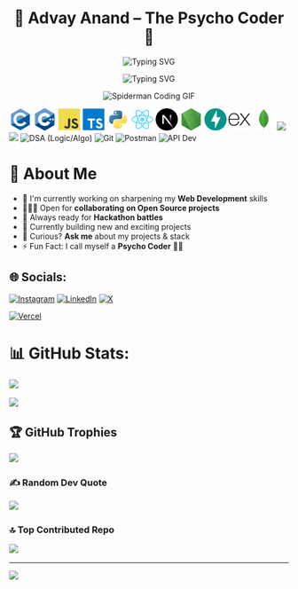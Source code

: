 <h1 align="center">🚀 Advay Anand – The Psycho Coder 🤯</h1>

<p align="center">
  <img src="https://readme-typing-svg.herokuapp.com?font=Fira+Code&weight=600&pause=1000&color=14F7FF&center=true&vCenter=true&width=700&lines=🔥+Web+Dev+Wizard+%7C+Hackathon+Beast;💡+Open+Source+Contributor+%7C+Tech-Enthusiast;💻+DSA+Lover+%7C+Backend+Builder;⚡+Always+in+Code+Mode...+%F0%9F%98%89" alt="Typing SVG" />
</p>

<p align="center">
  <img src="https://readme-typing-svg.demolab.com?font=Fira+Code&size=22&pause=1000&color=E62429&center=true&vCenter=true&width=600&lines=With+Great+Power+Comes+Great+Code!;Swinging+Through+Stacks+Like+Spidey!;Saving+the+Web+One+Bug+at+a+Time+%F0%9F%91%B7%E2%9D%A4%EF%B8%8F" alt="Typing SVG" />
</p>

<p align="center">
  <img src="https://media.giphy.com/media/yoJC2A59OCZHs1LXvW/giphy.gif" width="250" alt="Spiderman Coding GIF">
</p>

<p align="left">
  <img src="https://github.com/devicons/devicon/blob/master/icons/c/c-original.svg" width="40" />
  <img src="https://github.com/devicons/devicon/blob/master/icons/cplusplus/cplusplus-original.svg" width="40" />
  <img src="https://github.com/devicons/devicon/blob/master/icons/javascript/javascript-original.svg" width="40" />
  <img src="https://github.com/devicons/devicon/blob/master/icons/typescript/typescript-original.svg" width="40" />
  <img src="https://github.com/devicons/devicon/blob/master/icons/python/python-original.svg" width="40" />
  <img src="https://github.com/devicons/devicon/blob/master/icons/react/react-original.svg" width="40" />
  <img src="https://github.com/devicons/devicon/blob/master/icons/nextjs/nextjs-original.svg" width="40" />
  <img src="https://github.com/devicons/devicon/blob/master/icons/nodejs/nodejs-original.svg" width="40" />
  <img src="https://github.com/devicons/devicon/blob/master/icons/fastapi/fastapi-original.svg" width="40" />
  <img src="https://github.com/devicons/devicon/blob/master/icons/express/express-original.svg" width="40" />
  <img src="https://github.com/devicons/devicon/blob/master/icons/mongodb/mongodb-original.svg" width="40" />
  <img src="https://www.vectorlogo.zone/logos/vercel/vercel-icon.svg" width="40" />
  <img src="https://www.vectorlogo.zone/logos/netlify/netlify-icon.svg" width="40" />
  <img src="https://cdn-icons-png.flaticon.com/512/5968/5968705.png" width="40" title="DSA (Logic/Algo)" />
  <img src="https://cdn-icons-png.flaticon.com/512/919/919847.png" width="40" title="Git" />
  <img src="https://cdn-icons-png.flaticon.com/512/5968/5968672.png" width="40" title="Postman" />
  <img src="https://cdn-icons-png.flaticon.com/512/8357/8357193.png" width="40" title="API Dev" />
</p>




# 💫 About Me

- 🔭 I'm currently working on sharpening my **Web Development** skills  
- 👩🏻‍💻 Open for **collaborating on Open Source projects**  
- 🤝 Always ready for **Hackathon battles**  
- 🌱 Currently building new and exciting projects  
- 💭 Curious? **Ask me** about my projects & stack  
- ⚡ Fun Fact: I call myself a **Psycho Coder** 🧠🔥


## 🌐 Socials:
[![Instagram](https://img.shields.io/badge/Instagram-%23E4405F.svg?logo=Instagram&logoColor=white)](https://instagram.com/https://www.instagram.com/advay_anand_7/) [![LinkedIn](https://img.shields.io/badge/LinkedIn-%230077B5.svg?logo=linkedin&logoColor=white)](https://linkedin.com/in/https://www.linkedin.com/in/advay-anand-a89024277/) [![X](https://img.shields.io/badge/X-black.svg?logo=X&logoColor=white)](https://x.com/https://x.com/AnandAdvay91289) 

[![Vercel](https://img.shields.io/badge/Visit_My_Portfolio-000000?style=for-the-badge&logo=vercel&logoColor=white)](https://portfolio-new-plum-psi.vercel.app/)


# 📊 GitHub Stats:
![](https://github-readme-stats.vercel.app/api?username=advay77&theme=dark&hide_border=false&include_all_commits=false&count_private=false)<br/>

![](https://github-readme-stats.vercel.app/api/top-langs/?username=advay77&theme=dark&hide_border=false&include_all_commits=false&count_private=false&layout=compact)

## 🏆 GitHub Trophies
![](https://github-profile-trophy.vercel.app/?username=advay77&theme=radical&no-frame=true&no-bg=false&margin-w=4)

### ✍️ Random Dev Quote
![](https://quotes-github-readme.vercel.app/api?type=horizontal&theme=tokyonight)

### 🔝 Top Contributed Repo
![](https://github-contributor-stats.vercel.app/api?username=advay77&limit=5&theme=vue-dark&combine_all_yearly_contributions=true)

---
[![](https://visitcount.itsvg.in/api?id=advay77&icon=4&color=0)](https://visitcount.itsvg.in)

<!-- Proudly created with GPRM ( https://gprm.itsvg.in ) -->
